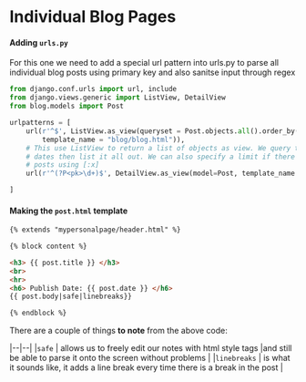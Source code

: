 # Individual Blog Pages

#### Adding `urls.py`

For this one we need to add a special url pattern into urls.py to parse all individual blog posts using primary key and also sanitse input through regex

```python 
from django.conf.urls import url, include 
from django.views.generic import ListView, DetailView 
from blog.models import Post

urlpatterns = [
    url(r'^$', ListView.as_view(queryset = Post.objects.all().order_by("-date"),
        template_name = "blog/blog.html")),
    # This use ListView to return a list of objects as view. We query the db for 
    # dates then list it all out. We can also specify a limit if there are way too many 
    # posts using [:x]
    url(r'^(?P<pk>\d+)$', DetailView.as_view(model=Post, template_name = "blog/post.html" ))

]
```

#### Making the `post.html` template

```html
{% extends "mypersonalpage/header.html" %}

{% block content %}

<h3> {{ post.title }} </h3>
<br>
<hr>
<h6> Publish Date: {{ post.date }} </h6>
{{ post.body|safe|linebreaks}}

{% endblock %}
```

There are a couple of things **to note** from the above code: 

|--|--|
|`safe` | allows us to freely edit our notes with html style tags |and still be able to parse it onto the screen without problems |
|`linebreaks` | is what it sounds like, it adds a line break every time there is a break in the post | 


